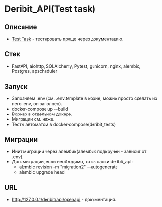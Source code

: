 # Deribit_API(Test task)

## Описание
  - [Test Task](https://github.com/ZOMini/deribit_api/blob/a721bdb39919a7ff8ce6e5f7efb6da92b21764f4/%D0%A2%D0%B5%D1%81%D1%82%D0%BE%D0%B2%D0%BE%D0%B5_%D0%B7%D0%B0%D0%B4%D0%B0%D0%BD%D0%B8%D0%B5_junior_back_end_%D1%80%D0%B0%D0%B7%D1%80%D0%B0%D0%B1%D0%BE%D1%82%D1%87%D0%B8%D0%BA.pdf) - тестировать проще через документацию.

## Стек
  - FastAPI, aiohttp, SQLAlchemy, Pytest, gunicorn, nginx, alembic, Postgres, apscheduler

## Запуск
  - Заполняем .env (см. .env.template в корне, можно просто сделать из него .env, он заполнен).
  - docker-compose up --build
  - Воркер в отдельном докере.
  - Миграции см. ниже.
  - Тесты автоматом в docker-compose(deribit_tests).

## Миграции
  - Инит миграции через алембик(алембик подкручен - зависит от .env).
  - Доп. миграции, если необходимо, то из папки deribit_api:
    - alembic revision -m "migration2" --autogenerate
    - alembic upgrade head

## URL
  - http://127.0.0.1/deribit/api/openapi - документация.

